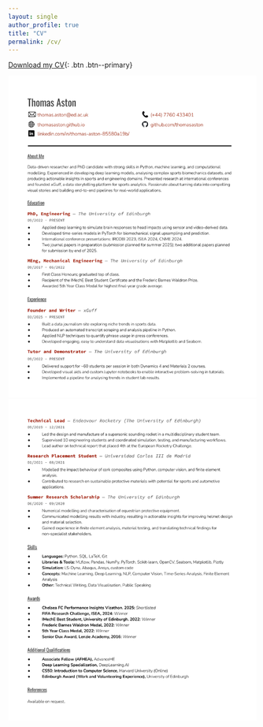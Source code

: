 ```yaml
---
layout: single
author_profile: true
title: "CV"
permalink: /cv/
---
```


[Download my CV](https://thomasaston.github.io/assets/images/CV_ThomasAston.pdf){: .btn .btn--primary}


![CV page 1](../assets/images/CV_ThomasAston_1.jpg)
![CV page 2](../assets/images/CV_ThomasAston_2.jpg)

